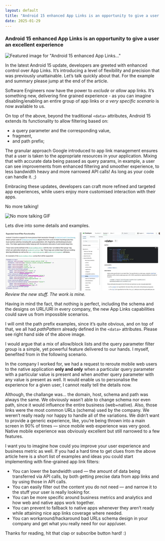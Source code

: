 ```yaml
---
layout: default
title: "Android 15 enhanced App Links is an opportunity to give a user an excellent experience"
date: 2025-01-29
---
```


### Android 15 enhanced App Links is an opportunity to give a user an excellent experience

![Featured image for "Android 15 enhanced App Links..."](/assets/1*b6AzImEA43XyjdHhOQ1YNg.png)

In the latest Android 15 update, developers are greeted with enhanced control over App Links. It’s introducing a level of flexibility and precision that was previously unattainable. Let’s talk quickly about that.
For the example and summary please jump at the end of the article.

Software Engineers now have the power to *exclude* or *allow* app links.
It’s something new, delivering fine grained experience - as you can imagine disabling/enabling an entire group of app links or *a very specific* *scenario*
is now available to us.

On top of the above, beyond the traditional `<data>` attributes,
Android 15 extends its functionality to allow filtering based on:

*   a query parameter and the corresponding value,
*   fragment,
*   and path prefix;

The granular approach Google introduced to app link management ensures that a user is taken to the appropriate resources in your application.
Mixing that with accurate data being passed as query params, in example,
a user can see improvements from enhanced filtering and smoother experience, to less bandwidth heavy and more narrowed
API calls! As long as your code can handle it. ;)

Embracing these updates, developers can craft more refined and targeted app experiences, while users enjoy more customised interaction with their apps.


No more talking!

![No more talking GIF](/assets/1*i5SnphHIujLd3oz9CIrDfA.gif)


Lets dive into some details and examples.

![Review the new stuff. The work is mine.](/assets/1*_NzlS8Vr5mhbBRsD-KnLMw.jpeg)
*Review the new stuff. The work is mine.*

Having in mind the fact, that nothing is perfect, including the schema and the designs on URL/URI in every company, the new App Links capabilities could save us from impossible scenarios.

I will omit the path prefix examples, since it’s quite obvious, and on top of that, we all had *pathPattern* already defined in the `<data>` attributes.
Please see right hand side of the above image.

I would argue that a mix of allow/block lists and the query parameter filter group is a simple, yet powerful feature delivered to our hands. I myself, benefited from in the following scenario.

In the company I worked for, we had a request to reroute mobile web users to the native application **only and only** when a particular query parameter with a particular value is present and when another query parameter with any value is present as well. It would enable us to personalise the experience for a given user, I cannot really tell the details now.

Although, the challange was… the domain, host, schema and path was always the same. We obviously wasn’t able to change schema nor even path, since it would influence the entire business (web+native).
Also, those links were the most common URLs (schema) used by the company. We weren’t really ready nor happy to handle all of the variations. We didn’t want to provide a generic experience, like, you’re being thrown into a main screen in 90% of times — since mobile web experience was very good. Native mobile experience was obviously excellent but still narrowed to a few features.

I want you to imagine how could you improve your user experience and business metric as well. If you had a hard time to get clues from the above article here is a short list of examples and ideas you could start implementing with fine-grained app link filters:

*   You can lower the bandwidth used — the amount of data being transferred via API calls, by both getting precise data from app links and by using those in API calls.
*   You can easily filter out the content you do not need — and narrow it to the stuff your user is really looking for.
*   You can be more specific around business metrics and analytics and how web and native apps work together.
*   You can prevent to fallback to native apps whenever they aren’t ready while attaining nice app links coverage where needed.
*   You can workaround/hackaround bad URLs schema design in your company and get what you really need for our app/user.

Thanks for reading, hit that clap or subscribe button hard! :)
